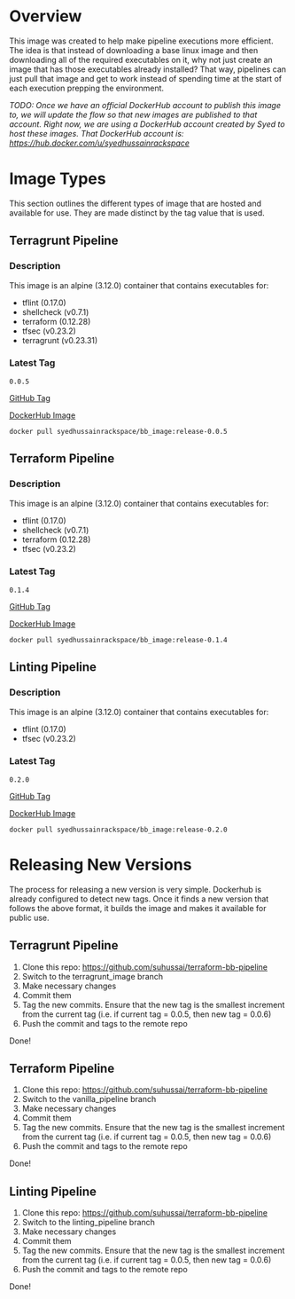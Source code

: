 # Overview

This image was created to help make pipeline executions more efficient. The idea is that instead of downloading a base linux image and then downloading all of the required executables on it, why not just create an image that has those executables already installed? That way, pipelines can just pull that image and get to work instead of spending time at the start of each execution prepping the environment. 

*TODO: Once we have an official DockerHub account to publish this image to, we will update the flow so that new images are published to that account. Right now, we are using a DockerHub account created by Syed to host these images. That DockerHub account is: https://hub.docker.com/u/syedhussainrackspace*

# Image Types

This section outlines the different types of image that are hosted and available for use. They are made distinct by the tag value that is used.

## Terragrunt Pipeline
### Description
This image is an alpine (3.12.0) container that contains executables for:
* tflint (0.17.0)
* shellcheck (v0.7.1)
* terraform (0.12.28)
* tfsec (v0.23.2)
* terragrunt (v0.23.31)

### Latest Tag
`0.0.5`

[GitHub Tag](https://github.com/suhussai/terraform-bb-pipeline/tree/0.0.5)

[DockerHub Image](https://hub.docker.com/layers/syedhussainrackspace/bb_image/release-0.0.5/images/sha256-78a1cc380b9e8734414776dd26ed356fbf83321a9a30d5485c106beb5a02ddf5)

```
docker pull syedhussainrackspace/bb_image:release-0.0.5
``` 

## Terraform Pipeline
### Description
This image is an alpine (3.12.0) container that contains executables for:
* tflint (0.17.0)
* shellcheck (v0.7.1)
* terraform (0.12.28)
* tfsec (v0.23.2)

### Latest Tag
`0.1.4`

[GitHub Tag](https://github.com/suhussai/terraform-bb-pipeline/tree/0.1.4)

[DockerHub Image](https://hub.docker.com/layers/syedhussainrackspace/bb_image/release-0.1.4/images/sha256-d738880300367ad4b0929c3b689876b5e9788e1ca95277d7cb39be8c19f784a8)

```
docker pull syedhussainrackspace/bb_image:release-0.1.4
```     

## Linting Pipeline
### Description
This image is an alpine (3.12.0) container that contains executables for:
* tflint (0.17.0)
* tfsec (v0.23.2)

### Latest Tag
`0.2.0`

[GitHub Tag](https://github.com/suhussai/terraform-bb-pipeline/tree/0.2.0)

[DockerHub Image](https://hub.docker.com/layers/syedhussainrackspace/bb_image/release-0.2.0/images/sha256-9300306f4fce3cfe2041c550fb423bb3964cafd455d57fe88a9c38ecefa9a0cf)
```
docker pull syedhussainrackspace/bb_image:release-0.2.0
```
 

# Releasing New Versions

The process for releasing a new version is very simple. Dockerhub is already configured to detect new tags. Once it finds a new version that follows the above format, it builds the image and makes it available for public use.

## Terragrunt Pipeline

1. Clone this repo:  https://github.com/suhussai/terraform-bb-pipeline
2. Switch to the terragrunt_image branch
3. Make necessary changes
4. Commit them
5. Tag the new commits. Ensure that the new tag is the smallest increment from the current tag (i.e. if current tag = 0.0.5, then new tag = 0.0.6)
6. Push the commit and tags to the remote repo

Done!

## Terraform Pipeline

1. Clone this repo:  https://github.com/suhussai/terraform-bb-pipeline
2. Switch to the vanilla_pipeline branch
3. Make necessary changes
4. Commit them
5. Tag the new commits. Ensure that the new tag is the smallest increment from the current tag (i.e. if current tag = 0.0.5, then new tag = 0.0.6)
6. Push the commit and tags to the remote repo

Done!

## Linting Pipeline

1. Clone this repo:  https://github.com/suhussai/terraform-bb-pipeline
2. Switch to the linting_pipeline branch
3. Make necessary changes
4. Commit them
5. Tag the new commits. Ensure that the new tag is the smallest increment from the current tag (i.e. if current tag = 0.0.5, then new tag = 0.0.6)
6. Push the commit and tags to the remote repo

Done!

